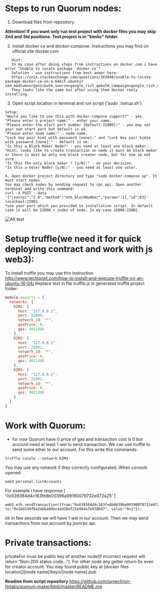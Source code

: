 # Steps to run Quorum nodes:
1. Download files from repository.

**Attention! If you want only run test project with docker files you may skip 2nd and 3td positions. Test project is in "kimlic" folder.**

2. Install docker ce and docker-compose. Instructions you may find on official site docker.com
   
```
   Hint:
   In my case after doing steps from instructions on docker.com i have error "Unable to locate package `docker-ce`"
   Solution - use instructions from best anwer here:
   https://unix.stackexchange.com/questions/363048/unable-to-locate-package-docker-ce-on-a-64bit-ubuntu?utm_medium=organic&utm_source=google_rich_qa&utm_campaign=google_rich_qa
   They looks like the same but after using them docker realy installing.
```
3. Open script location in terminal and run script ('sudo ./setup.sh').

```
Setup:
"Would you like to use this with docker-compose support?" - yes.
"Please enter a project name:" - enter your name.
"Please enter the start port number [Default:22000]:" - you may set your own start port but default is ok.
"Please enter node name:" - node name.
"Lock key pair kim1 with password [none]:" and "Lock key pair kim1a with password [none]:" - default is ok.
"Is this a Block Maker Node?" - you need at least one block maker. 
*Hint: looks like to create transaction on node it must be block maker or there is must be only one block creater node, but for now im not sure.
"Is this the only block maker ? [y/N]:" - on your decision.
"Is this a Voter Node? [y/N]:" - you need at least one voter.

4. Open docker project directory and type "sudo docker-compose up". It must start nodes.
You may check nodes by sending request to rpc api. Open another terminal and write this command:
curl -X POST --data '{"jsonrpc":"2.0","method":"eth_blockNumber","params":[],"id":83}' localhost:22001
*use your port which you provided to installation script. In default case it will be 22000 + index of node. In my case 22000-22002.
```

![Alt text](/../master/img/kimlic_default_test_env_setup.png "Example")

# Setup truffle(we need it for quick deploying contract and work with js web3):
To install truffle you may use this instruction http://www.techtonet.com/how-to-install-and-execute-truffle-on-an-ubuntu-16-04/
Replace text in file truffle.js in generated truffle project folder:

```js
module.exports = {
  networks: {
    KIM1: {
      host: "127.0.0.1",
      port: 22000,
      network_id: "*",
      gasPrice: 0,
      gas: 4612388
    },
    KIM2: {
      host: "127.0.0.1",
      port: 22001,
      network_id: "*",
      gasPrice: 0,
      gas: 4612388
    },
    KIM3: {
      host: "127.0.0.1",
      port: 22002,
      network_id: "*",
      gasPrice: 0,
      gas: 4612388
    }
  }
}

```

# Work with Quorum:
- for now Quorum have 0 price of gas and transaction cost is 0 but account need at least 1 wei to send transaction.
We can use truffle to send some ether to our account. For this write this commands:

```
truffle cosole --network KIM3
```
You may use any network if they correctly configurated.
When console opened:
```
web3.personal.listAccounts
```
For example i have response [ '0x639384d4c163fe8b00396a99190079732e072a25' ]
```
web3.eth.sendTransaction({from:"0x639384d4c163fe8b00396a99190079732e072a25", to:"0x18d149f6a2a6ba0dec4ad38af21e984a7e978bd7", value:"0x1"});
```
ok in few seconds we will have 1 wei in our account. Then we may send transactions from our account by jsonrpc api.


# Private transactions:
privateFor must be public key of another node(if incorrect request will return "Non-200 status code..."). For other node any getter return 0x even for creator account.
You may found public key at [docker files location]/[node name]/keys/[node name].pub


**Readme from script repository**
https://github.com/synechron-finlabs/quorum-maker/blob/master/README.md
